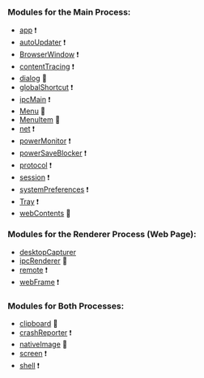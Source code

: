 ### Modules for the Main Process:

* [app](api/app.md) :exclamation:
* [autoUpdater](api/auto-updater.md) :exclamation:
* [BrowserWindow](api/browser-window.md) :exclamation:
* [contentTracing](api/content-tracing.md) :exclamation:
* [dialog](api/dialog.md) :running:
* [globalShortcut](api/global-shortcut.md) :exclamation:
* [ipcMain](api/ipc-main.md) :exclamation:
* [Menu](api/menu.md) :running:
* [MenuItem](api/menu-item.md) :running:
* [net](api/net.md) :exclamation:
* [powerMonitor](api/power-monitor.md) :exclamation:
* [powerSaveBlocker](api/power-save-blocker.md) :exclamation:
* [protocol](api/protocol.md) :exclamation:
* [session](api/session.md) :exclamation:
* [systemPreferences](api/system-preferences.md) :exclamation:
* [Tray](api/tray.md) :exclamation:
* [webContents](api/web-contents.md) :running:

### Modules for the Renderer Process (Web Page):

* [desktopCapturer](api/desktop-capturer.md)
* [ipcRenderer](api/ipc-renderer.md) :muscle:
* [remote](api/remote.md) :exclamation:
* [webFrame](api/web-frame.md) :exclamation:

### Modules for Both Processes:

* [clipboard](api/clipboard.md) :muscle:
* [crashReporter](api/crash-reporter.md) :exclamation:
* [nativeImage](api/native-image.md) :muscle:
* [screen](api/screen.md) :exclamation:
* [shell](api/shell.md) :exclamation:
